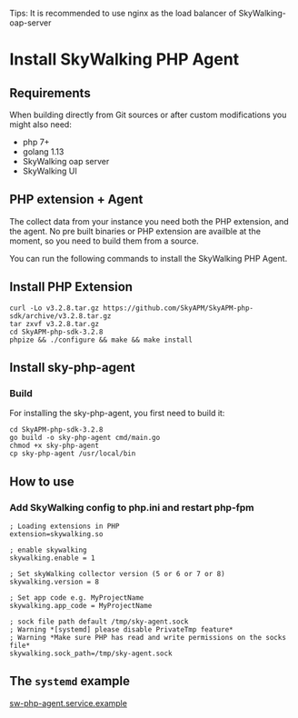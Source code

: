 Tips: It is recommended to use nginx as the load balancer of SkyWalking-oap-server

# Install SkyWalking PHP Agent

## Requirements
When building directly from Git sources or after custom modifications you might also need:
* php 7+
* golang 1.13
* SkyWalking oap server
* SkyWalking UI

## PHP extension + Agent
The collect data from your instance you need both the PHP extension, and the agent. 
No pre built binaries or PHP extension are availble at the moment, so you need to
build them from a source.

You can run the following commands to install the SkyWalking PHP Agent.

## Install PHP Extension
```shell script
curl -Lo v3.2.8.tar.gz https://github.com/SkyAPM/SkyAPM-php-sdk/archive/v3.2.8.tar.gz
tar zxvf v3.2.8.tar.gz
cd SkyAPM-php-sdk-3.2.8
phpize && ./configure && make && make install
```

## Install sky-php-agent
### Build
For installing the sky-php-agent, you first need to build it:

```shell script
cd SkyAPM-php-sdk-3.2.8
go build -o sky-php-agent cmd/main.go
chmod +x sky-php-agent
cp sky-php-agent /usr/local/bin
```

## How to use

### Add SkyWalking config to php.ini and restart php-fpm

```shell script
; Loading extensions in PHP
extension=skywalking.so

; enable skywalking
skywalking.enable = 1

; Set skyWalking collector version (5 or 6 or 7 or 8)
skywalking.version = 8

; Set app code e.g. MyProjectName
skywalking.app_code = MyProjectName

; sock file path default /tmp/sky-agent.sock
; Warning *[systemd] please disable PrivateTmp feature*
; Warning *Make sure PHP has read and write permissions on the socks file*
skywalking.sock_path=/tmp/sky-agent.sock
```

## The `systemd` example

[sw-php-agent.service.example](../sw-php-agent.service.example)
